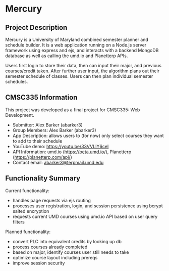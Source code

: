 # Mercury

## Project Description
Mercury is a University of Maryland combined semester planner and schedule builder. It is a web application running on a Node.js server framework using express and ejs, and interacts with a backend MongoDB database as well as calling the umd.io and Planetterp APIs.

Users first login to store their data, then can input their major, and previous courses/credit taken. After further user input, the algorithm plans out their semester schedule of classes. Users can then plan individual semester schedules.

## CMSC335 Information

This project was developed as a final project for CMSC335: Web Development.

- Submitter: Alex Barker (abarker3)
- Group Members: Alex Barker (abarker3)
- App Description: allows users to (for now) only select courses they want to add to their schedule
- YouTube demo: https://youtu.be/33VVLIY6ceI
- API Information: umd.io (https://beta.umd.io/), Planetterp (https://planetterp.com/api/)
- Contact email: abarker3@terpmail.umd.edu

## Functionality Summary

Current functionality:
- handles page requests via ejs routing
- processes user registration, login, and session persistence using bcrypt salted encryption
- requests current UMD courses using umd.io API based on user query filters

Planned functionality:
- convert PLC into equivalent credits by looking up db
- process courses already completed
- based on major, identify courses user still needs to take
- optimize course layout including prereqs
- improve session security